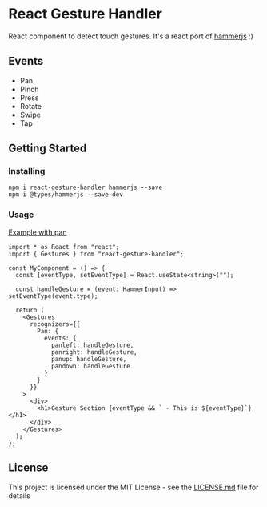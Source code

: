 # React Gesture Handler

React component to detect touch gestures. It's a react port of [hammerjs](https://hammerjs.github.io/) :)

## Events
- Pan
- Pinch
- Press
- Rotate
- Swipe
- Tap


## Getting Started

### Installing

```
npm i react-gesture-handler hammerjs --save
npm i @types/hammerjs --save-dev
```

### Usage
[Example with pan](https://codesandbox.io/s/react-gesture-handler-simple-example-with-pan-d0b7t)

```
import * as React from "react";
import { Gestures } from "react-gesture-handler";

const MyComponent = () => {
  const [eventType, setEventType] = React.useState<string>("");

  const handleGesture = (event: HammerInput) => setEventType(event.type);

  return (
    <Gestures
      recognizers={{
        Pan: {
          events: {
            panleft: handleGesture,
            panright: handleGesture,
            panup: handleGesture,
            pandown: handleGesture
          }
        }
      }}
    >
      <div>
        <h1>Gesture Section {eventType && ` - This is ${eventType}`}</h1>
      </div>
    </Gestures>
  );
};
```

## License

This project is licensed under the MIT License - see the [LICENSE.md](https://github.com/elsa-santos/react-gesture-handler/blob/master/LICENSE) file for details
